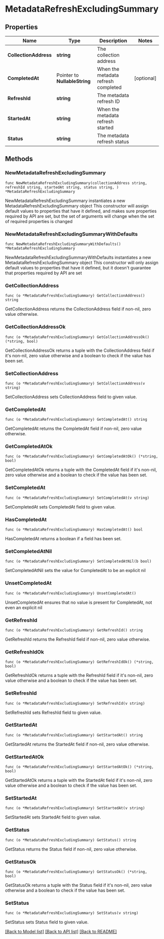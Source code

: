 # MetadataRefreshExcludingSummary

## Properties

Name | Type | Description | Notes
------------ | ------------- | ------------- | -------------
**CollectionAddress** | **string** | The collection address | 
**CompletedAt** | Pointer to **NullableString** | When the metadata refresh completed | [optional] 
**RefreshId** | **string** | The metadata refresh ID | 
**StartedAt** | **string** | When the metadata refresh started | 
**Status** | **string** | The metadata refresh status | 

## Methods

### NewMetadataRefreshExcludingSummary

`func NewMetadataRefreshExcludingSummary(collectionAddress string, refreshId string, startedAt string, status string, ) *MetadataRefreshExcludingSummary`

NewMetadataRefreshExcludingSummary instantiates a new MetadataRefreshExcludingSummary object
This constructor will assign default values to properties that have it defined,
and makes sure properties required by API are set, but the set of arguments
will change when the set of required properties is changed

### NewMetadataRefreshExcludingSummaryWithDefaults

`func NewMetadataRefreshExcludingSummaryWithDefaults() *MetadataRefreshExcludingSummary`

NewMetadataRefreshExcludingSummaryWithDefaults instantiates a new MetadataRefreshExcludingSummary object
This constructor will only assign default values to properties that have it defined,
but it doesn't guarantee that properties required by API are set

### GetCollectionAddress

`func (o *MetadataRefreshExcludingSummary) GetCollectionAddress() string`

GetCollectionAddress returns the CollectionAddress field if non-nil, zero value otherwise.

### GetCollectionAddressOk

`func (o *MetadataRefreshExcludingSummary) GetCollectionAddressOk() (*string, bool)`

GetCollectionAddressOk returns a tuple with the CollectionAddress field if it's non-nil, zero value otherwise
and a boolean to check if the value has been set.

### SetCollectionAddress

`func (o *MetadataRefreshExcludingSummary) SetCollectionAddress(v string)`

SetCollectionAddress sets CollectionAddress field to given value.


### GetCompletedAt

`func (o *MetadataRefreshExcludingSummary) GetCompletedAt() string`

GetCompletedAt returns the CompletedAt field if non-nil, zero value otherwise.

### GetCompletedAtOk

`func (o *MetadataRefreshExcludingSummary) GetCompletedAtOk() (*string, bool)`

GetCompletedAtOk returns a tuple with the CompletedAt field if it's non-nil, zero value otherwise
and a boolean to check if the value has been set.

### SetCompletedAt

`func (o *MetadataRefreshExcludingSummary) SetCompletedAt(v string)`

SetCompletedAt sets CompletedAt field to given value.

### HasCompletedAt

`func (o *MetadataRefreshExcludingSummary) HasCompletedAt() bool`

HasCompletedAt returns a boolean if a field has been set.

### SetCompletedAtNil

`func (o *MetadataRefreshExcludingSummary) SetCompletedAtNil(b bool)`

 SetCompletedAtNil sets the value for CompletedAt to be an explicit nil

### UnsetCompletedAt
`func (o *MetadataRefreshExcludingSummary) UnsetCompletedAt()`

UnsetCompletedAt ensures that no value is present for CompletedAt, not even an explicit nil
### GetRefreshId

`func (o *MetadataRefreshExcludingSummary) GetRefreshId() string`

GetRefreshId returns the RefreshId field if non-nil, zero value otherwise.

### GetRefreshIdOk

`func (o *MetadataRefreshExcludingSummary) GetRefreshIdOk() (*string, bool)`

GetRefreshIdOk returns a tuple with the RefreshId field if it's non-nil, zero value otherwise
and a boolean to check if the value has been set.

### SetRefreshId

`func (o *MetadataRefreshExcludingSummary) SetRefreshId(v string)`

SetRefreshId sets RefreshId field to given value.


### GetStartedAt

`func (o *MetadataRefreshExcludingSummary) GetStartedAt() string`

GetStartedAt returns the StartedAt field if non-nil, zero value otherwise.

### GetStartedAtOk

`func (o *MetadataRefreshExcludingSummary) GetStartedAtOk() (*string, bool)`

GetStartedAtOk returns a tuple with the StartedAt field if it's non-nil, zero value otherwise
and a boolean to check if the value has been set.

### SetStartedAt

`func (o *MetadataRefreshExcludingSummary) SetStartedAt(v string)`

SetStartedAt sets StartedAt field to given value.


### GetStatus

`func (o *MetadataRefreshExcludingSummary) GetStatus() string`

GetStatus returns the Status field if non-nil, zero value otherwise.

### GetStatusOk

`func (o *MetadataRefreshExcludingSummary) GetStatusOk() (*string, bool)`

GetStatusOk returns a tuple with the Status field if it's non-nil, zero value otherwise
and a boolean to check if the value has been set.

### SetStatus

`func (o *MetadataRefreshExcludingSummary) SetStatus(v string)`

SetStatus sets Status field to given value.



[[Back to Model list]](../README.md#documentation-for-models) [[Back to API list]](../README.md#documentation-for-api-endpoints) [[Back to README]](../README.md)


